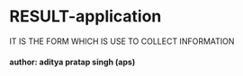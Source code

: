 # RESULT-application
IT IS THE FORM WHICH IS USE TO COLLECT INFORMATION
<h4><b>author: aditya pratap singh (aps) </b></h4>
